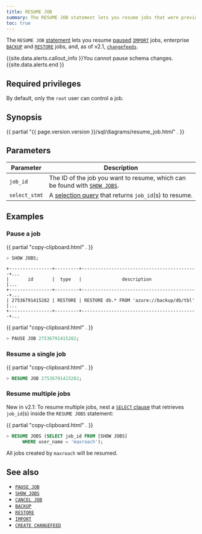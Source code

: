 ```yaml
---
title: RESUME JOB
summary: The RESUME JOB statement lets you resume jobs that were previously paused with PAUSE JOB.
toc: true
---
```


 The `RESUME JOB` [statement](sql-statements.html) lets you resume [paused](pause-job.html) [`IMPORT`](import.html) jobs, enterprise [`BACKUP`](backup.html) and [`RESTORE`](restore.html) jobs, and, as of v2.1, [`changefeeds`](change-data-capture.html).

{{site.data.alerts.callout_info }}You cannot pause schema changes.{{site.data.alerts.end }}


## Required privileges

By default, only the `root` user can control a job.

## Synopsis

<div>
  {{ partial "{{ page.version.version }}/sql/diagrams/resume_job.html" . }}
</div>

## Parameters

Parameter | Description
----------|------------
`job_id` | The ID of the job you want to resume, which can be found with [`SHOW JOBS`](show-jobs.html).
`select_stmt` | A [selection query](selection-queries.html) that returns `job_id`(s) to resume.

## Examples

### Pause a job

{{ partial "copy-clipboard.html" . }}
~~~ sql
> SHOW JOBS;
~~~

~~~
+----------------+---------+-------------------------------------------+...
|       id       |  type   |               description                 |...
+----------------+---------+-------------------------------------------+...
| 27536791415282 | RESTORE | RESTORE db.* FROM 'azure://backup/db/tbl' |...
+----------------+---------+-------------------------------------------+...
~~~

{{ partial "copy-clipboard.html" . }}
~~~ sql
> PAUSE JOB 27536791415282;
~~~

### Resume a single job

{{ partial "copy-clipboard.html" . }}
~~~ sql
> RESUME JOB 27536791415282;
~~~

### Resume multiple jobs

<span class="version-tag">New in v2.1:</span> To resume multiple jobs, nest a [`SELECT` clause](select-clause.html) that retrieves `job_id`(s) inside the `RESUME JOBS` statement:

{{ partial "copy-clipboard.html" . }}
~~~ sql
> RESUME JOBS (SELECT job_id FROM [SHOW JOBS]
      WHERE user_name = 'maxroach');
~~~

All jobs created by `maxroach` will be resumed.

## See also

- [`PAUSE JOB`](pause-job.html)
- [`SHOW JOBS`](show-jobs.html)
- [`CANCEL JOB`](cancel-job.html)
- [`BACKUP`](backup.html)
- [`RESTORE`](restore.html)
- [`IMPORT`](import.html)
- [`CREATE CHANGEFEED`](create-changefeed.html)
